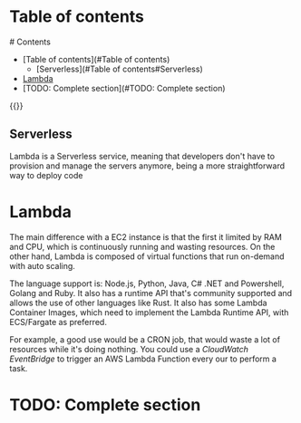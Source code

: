 # Table of contents
<div class='hidden'>
# Contents

- [Table of contents](#Table of contents)
  - [Serverless](#Table of contents#Serverless)
- [Lambda](#Lambda)
- [TODO: Complete section](#TODO: Complete section)

</div>
{{<toc>}}

## Serverless

Lambda is a Serverless service, meaning that developers don't have to provision
and manage the servers anymore, being a more straightforward way to deploy code

# Lambda

The main difference with a EC2 instance is that the first it limited by RAM and
CPU, which is continuously running and wasting resources. On the other hand,
Lambda is composed of virtual functions that run on-demand with auto scaling.

The language support is: Node.js, Python, Java, C# .NET and Powershell, Golang
and Ruby. It also has a runtime API that's community supported and allows the
use of other languages like Rust. It also has some Lambda Container Images,
which need to implement the Lambda Runtime API, with ECS/Fargate as preferred.

For example, a good use would be a CRON job, that would waste a lot of
resources while it's doing nothing. You could use a *CloudWatch EventBridge* to
trigger an AWS Lambda Function every our to perform a task.

# TODO: Complete section
